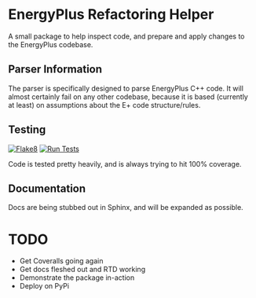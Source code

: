 # EnergyPlus Refactoring Helper
A small package to help inspect code, and prepare and apply changes to the EnergyPlus codebase.

## Parser Information
The parser is specifically designed to parse EnergyPlus C++ code.
It will almost certainly fail on any other codebase, because it is based (currently at least) on assumptions about the E+ code structure/rules.

## Testing
[![Flake8](https://github.com/Myoldmopar/EnergyPlusRefactorHelper/actions/workflows/flake8.yml/badge.svg)](https://github.com/Myoldmopar/EnergyPlusRefactorHelper/actions/workflows/flake8.yml)
[![Run Tests](https://github.com/Myoldmopar/EnergyPlusRefactorHelper/actions/workflows/test.yml/badge.svg)](https://github.com/Myoldmopar/EnergyPlusRefactorHelper/actions/workflows/test.yml)

Code is tested pretty heavily, and is always trying to hit 100% coverage.

## Documentation
Docs are being stubbed out in Sphinx, and will be expanded as possible.

# TODO
- Get Coveralls going again
- Get docs fleshed out and RTD working
- Demonstrate the package in-action
- Deploy on PyPi
